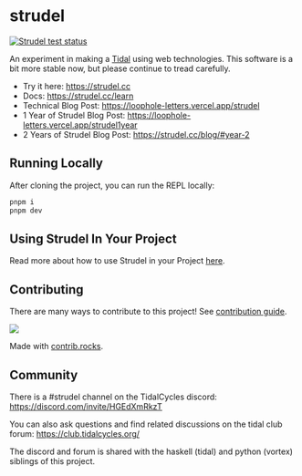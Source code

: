 # strudel

[![Strudel test status](https://github.com/tidalcycles/strudel/actions/workflows/test.yml/badge.svg)](https://github.com/tidalcycles/strudel/actions)

An experiment in making a [Tidal](https://github.com/tidalcycles/tidal/) using web technologies. This software is a bit more stable now, but please continue to tread carefully.

- Try it here: <https://strudel.cc>
- Docs: <https://strudel.cc/learn>
- Technical Blog Post: <https://loophole-letters.vercel.app/strudel>
- 1 Year of Strudel Blog Post: <https://loophole-letters.vercel.app/strudel1year>
- 2 Years of Strudel Blog Post: <https://strudel.cc/blog/#year-2>

## Running Locally

After cloning the project, you can run the REPL locally:

```bash
pnpm i
pnpm dev
```

## Using Strudel In Your Project

Read more about how to use Strudel in your Project [here](https://strudel.cc/technical-manual/project-start).

## Contributing

There are many ways to contribute to this project! See [contribution guide](./CONTRIBUTING.md).

<a href="https://github.com/tidalcycles/strudel/graphs/contributors">
  <img src="https://contrib.rocks/image?repo=tidalcycles/strudel" />
</a>

Made with [contrib.rocks](https://contrib.rocks).

## Community

There is a #strudel channel on the TidalCycles discord: <https://discord.com/invite/HGEdXmRkzT>

You can also ask questions and find related discussions on the tidal club forum: <https://club.tidalcycles.org/>

The discord and forum is shared with the haskell (tidal) and python (vortex) siblings of this project.
